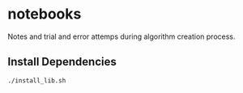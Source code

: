 # notebooks

Notes and trial and error attemps during algorithm creation process.

## Install Dependencies

```bash
./install_lib.sh
```
